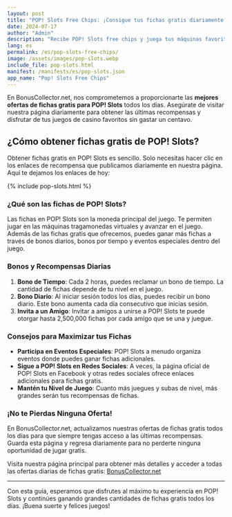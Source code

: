 ```yaml
---
layout: post
title: "POP! Slots Free Chips: ¡Consigue tus fichas gratis diariamente!"
date: 2024-07-17
author: "Admin"
description: "Recibe POP! Slots free chips y juega tus máquinas favoritas sin gastar. Multiplica tus fichas y gana premios impresionantes en este popular juego de casino."
lang: es
permalink: /es/pop-slots-free-chips/
image: /assets/images/pop-slots.webp
include_file: pop-slots.html
manifest: /manifests/es/pop-slots.json
app_name: "Pop! Slots Free Chips"
---
```


En BonusCollector.net, nos comprometemos a proporcionarte las **mejores ofertas de fichas gratis para POP! Slots** todos los días. Asegúrate de visitar nuestra página diariamente para obtener las últimas recompensas y disfrutar de tus juegos de casino favoritos sin gastar un centavo.

## ¿Cómo obtener fichas gratis de POP! Slots?

Obtener fichas gratis en POP! Slots es sencillo. Solo necesitas hacer clic en los enlaces de recompensa que publicamos diariamente en nuestra página. Aquí te dejamos los enlaces de hoy:

{% include pop-slots.html %}

### ¿Qué son las fichas de POP! Slots?

Las fichas en POP! Slots son la moneda principal del juego. Te permiten jugar en las máquinas tragamonedas virtuales y avanzar en el juego. Además de las fichas gratis que ofrecemos, puedes ganar más fichas a través de bonos diarios, bonos por tiempo y eventos especiales dentro del juego.

### Bonos y Recompensas Diarias

1. **Bono de Tiempo**: Cada 2 horas, puedes reclamar un bono de tiempo. La cantidad de fichas depende de tu nivel en el juego.
2. **Bono Diario**: Al iniciar sesión todos los días, puedes recibir un bono diario. Este bono aumenta cada día consecutivo que inicias sesión.
3. **Invita a un Amigo**: Invitar a amigos a unirse a POP! Slots te puede otorgar hasta 2,500,000 fichas por cada amigo que se una y juegue.

### Consejos para Maximizar tus Fichas

- **Participa en Eventos Especiales**: POP! Slots a menudo organiza eventos donde puedes ganar fichas adicionales.
- **Sigue a POP! Slots en Redes Sociales**: A veces, la página oficial de POP! Slots en Facebook y otras redes sociales ofrece enlaces adicionales para fichas gratis.
- **Mantén tu Nivel de Juego**: Cuanto más juegues y subas de nivel, más grandes serán tus recompensas de fichas.

### ¡No te Pierdas Ninguna Oferta!

En BonusCollector.net, actualizamos nuestras ofertas de fichas gratis todos los días para que siempre tengas acceso a las últimas recompensas. Guarda esta página y regresa diariamente para no perderte ninguna oportunidad de jugar gratis.

Visita nuestra página principal para obtener más detalles y acceder a todas las ofertas diarias de fichas gratis: [BonusCollector.net](https://bonuscollector.net/es/)

---

Con esta guía, esperamos que disfrutes al máximo tu experiencia en POP! Slots y continúes ganando grandes cantidades de fichas gratis todos los días. ¡Buena suerte y felices juegos!